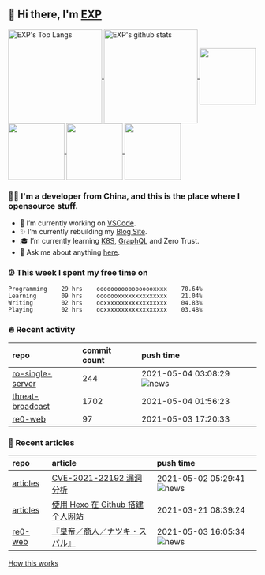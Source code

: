 ## 👋  Hi there, I'm [EXP](https://exp-blog.com)

<!--BGN_SECTION:github-readme-stats-->
<a href="https://exp-blog.com" target="_blank">
  <img height="190" align="center" src="https://github-readme-stats.vercel.app/api/top-langs/?username=lyy289065406&hide=HTML,CSS,TSQL&theme=great-gatsby" alt="EXP's Top Langs" />
</a>
<a href="https://exp-blog.com" target="_blank">
  <img height="190" align="center" src="https://github-readme-stats.vercel.app/api?username=lyy289065406&count_private=true&show_icons=true&theme=nightowl" alt="EXP's github stats" />
</a>


<a href="https://github.com/lyy289065406/CTF-Solving-Reports" target="_blank">
  <img height="114" align="center" src="https://github-readme-stats.vercel.app/api/pin/?username=lyy289065406&repo=CTF-Solving-Reports&theme=nord" />
</a>

<a href="https://github.com/lyy289065406/POJ-Solving-Reports" target="_blank">
  <img height="114" align="center" src="https://github-readme-stats.vercel.app/api/pin/?username=lyy289065406&repo=POJ-Solving-Reports&theme=nord" />
</a>

<a href="https://github.com/lyy289065406/threat-broadcast" target="_blank">
  <img height="114" align="center" src="https://github-readme-stats.vercel.app/api/pin/?username=lyy289065406&repo=threat-broadcast&theme=nord" />
</a>

<a href="https://exp-blog.com" target="_blank">
  <img height="114" align="center" src="https://github-readme-stats.vercel.app/api/pin/?username=lyy289065406&repo=articles&theme=nord" />
</a>
<!--END_SECTION:github-readme-stats-->



### 👨‍💻  I'm a developer from China, and this is the place where I opensource stuff.
<!--BGN_SECTION:introduction-->
- 🐾 I’m currently working on [VSCode](https://code.visualstudio.com/).
- ✨ I’m currently rebuilding my [Blog Site](https://github.com/lyy289065406/hexo-blog).
- 🎓 I’m currently learning [K8S](https://github.com/kubernetes/kubernetes), [GraphQL](https://developer.github.com/v4/) and Zero Trust.
- 💬 Ask me about anything [here](https://github.com/lyy289065406/lyy289065406/issues).
<!--BGN_SECTION:introduction-->



### ⏰  This week I spent my free time on
<!-- BGN_SECTION:weektime -->
```text
Programming    29 hrs    ooooooooooooooooxxxx    70.64%
Learning       09 hrs    ooooooxxxxxxxxxxxxxx    21.04%
Writing        02 hrs    ooxxxxxxxxxxxxxxxxxx    04.83%
Playing        02 hrs    ooxxxxxxxxxxxxxxxxxx    03.48%
```
<!-- END_SECTION:weektime -->



### 🔥  Recent activity
<!-- BGN_SECTION:activity -->
| repo | commit count | push time |
|:------|:------|:------|
| [ro-single-server](https://github.com/lyy289065406/ro-single-server) | 244 | 2021-05-04 03:08:29 ![news](https://github.com/lyy289065406/lyy289065406/blob/master/imgs/new.gif) |
| [threat-broadcast](https://github.com/lyy289065406/threat-broadcast) | 1702 | 2021-05-04 01:56:23  |
| [re0-web](https://github.com/lyy289065406/re0-web) | 97 | 2021-05-03 17:20:33  |
<!-- END_SECTION:activity -->



### 📝  Recent articles
<!-- BGN_SECTION:article -->
| repo | article | push time |
|:------|:------|:------|
| [articles](https://github.com/lyy289065406/articles) | [CVE-2021-22192 漏洞分析](https://exp-blog.com/safe/cve-2021-22192-lou-dong-fen-xi/) | 2021-05-02 05:29:41 ![news](https://github.com/lyy289065406/lyy289065406/blob/master/imgs/new.gif) |
| [articles](https://github.com/lyy289065406/articles) | [使用 Hexo 在 Github 搭建个人网站](https://exp-blog.com/website/hexo-da-jian-ge-ren-wang-zhan/) | 2021-03-21 08:39:24  |
| [re0-web](https://github.com/lyy289065406/re0-web) | [&#x300E;&#x7687;&#x5E1D;&#xFF0F;&#x5546;&#x4EBA;&#xFF0F;&#x30CA;&#x30C4;&#x30AD;&#x30FB;&#x30B9;&#x30D0;&#x30EB;&#x300F;](https://lyy289065406.github.io/re0-web/gitbook/book/markdown/ch/chapter070/20.html) | 2021-05-03 16:05:34 ![news](https://github.com/lyy289065406/lyy289065406/blob/master/imgs/new.gif) |
<!-- END_SECTION:article -->


<a align="right" href="https://github.com/lyy289065406/lyy289065406/blob/master/How_this_works.md">How this works</a>

<!-- -------------------------------------- -->
<!-- more emoji : http://emojihomepage.com/ -->
<!-- -------------------------------------- -->

